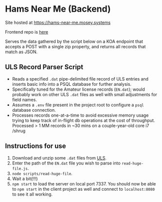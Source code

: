 # Hams Near Me (Backend)

Site hosted at https://hams-near-me.mosey.systems

Frontend repo is [here](https://github.com/bartlett705/hams-near-me-client)

Serves the data gathered by the script below on a KOA endpoint that accepts a POST with a single zip property, and returns all records that match as JSON.

## ULS Record Parser Script

- Reads a specified `.dat` pipe-delimited file record of ULS entries and inserts basic info into a PSQL database for further analysis.
- Specifically tuned for the Amateur license records (`EN.dat`); would probably work on other ULS `.dat` files as well with small adjustments for field names.
- Assumes a `.env` file present in the project root to configure a `psql` database connection.
- Processes records one-at-a-time to avoid excessive memory usage trying to keep track of in-flight db operations at the cost of throughput. Processed > 1 MM records in ~30 mins on a couple-year-old core i7 /shrug

## Instructions for use

1. Download and unzip some `.dat` files from [ULS](https://fcc.gov).
2. Enter the path of the `EN.dat` file you wish to parse into `read-huge-file.js`.
3. `node scripts/read-huge-file`.
4. Wait a bit(!!!)
5. `npm start` to load the server on local port 7337. You should now be able to `npm start` in the client project as well and connect to `localhost:8080` to see it all working.
